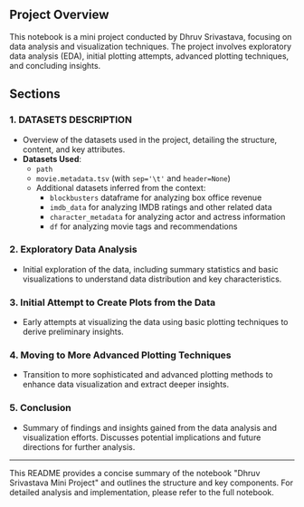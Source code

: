 ## Project Overview
This notebook is a mini project conducted by Dhruv Srivastava, focusing on data analysis and visualization techniques. The project involves exploratory data analysis (EDA), initial plotting attempts, advanced plotting techniques, and concluding insights.

## Sections

### 1. DATASETS DESCRIPTION
- Overview of the datasets used in the project, detailing the structure, content, and key attributes.
- **Datasets Used**:
  - `path`
  - `movie.metadata.tsv` (with `sep='\t'` and `header=None`)
  - Additional datasets inferred from the context:
    - `blockbusters` dataframe for analyzing box office revenue
    - `imdb_data` for analyzing IMDB ratings and other related data
    - `character_metadata` for analyzing actor and actress information
    - `df` for analyzing movie tags and recommendations

### 2. Exploratory Data Analysis
- Initial exploration of the data, including summary statistics and basic visualizations to understand data distribution and key characteristics.

### 3. Initial Attempt to Create Plots from the Data
- Early attempts at visualizing the data using basic plotting techniques to derive preliminary insights.

### 4. Moving to More Advanced Plotting Techniques
- Transition to more sophisticated and advanced plotting methods to enhance data visualization and extract deeper insights.

### 5. Conclusion
- Summary of findings and insights gained from the data analysis and visualization efforts. Discusses potential implications and future directions for further analysis.

---

This README provides a concise summary of the notebook "Dhruv Srivastava Mini Project" and outlines the structure and key components. For detailed analysis and implementation, please refer to the full notebook.
